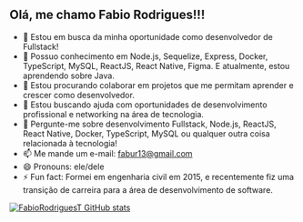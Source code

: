 <h2>Olá, me chamo Fabio Rodrigues!!!</h2>

- 🔭 Estou em busca da minha oportunidade como desenvolvedor de Fullstack!
- 🌱 Possuo conhecimento em Node.js, Sequelize, Express, Docker, TypeScript, MySQL, ReactJS, React Native, Figma. E atualmente, estou aprendendo sobre Java.
- 👯 Estou procurando colaborar em projetos que me permitam aprender e crescer como desenvolvedor.
- 🤔 Estou buscando ajuda com oportunidades de desenvolvimento profissional e networking na área de tecnologia.
- 💬 Pergunte-me sobre desenvolvimento Fullstack, Node.js, ReactJS, React Native, Docker, TypeScript, MySQL ou qualquer outra coisa relacionada à tecnologia!
- 📫 Me mande um e-mail: fabur13@gmail.com
- 😄 Pronouns: ele/dele
- ⚡ Fun fact: Formei em engenharia civil em 2015, e recentemente fiz uma transição de carreira para a área de desenvolvimento de software.

[![FabioRodriguesT GitHub stats](https://github-readme-stats.vercel.app/api?username=FabioRodriguesT)](https://github.com/FabioRodriguesT/github-readme-stats)

